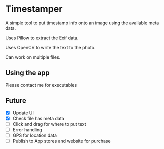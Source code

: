 # Timestamper
A simple tool to put timestamp info onto an image using the available meta data.

Uses Pillow to extract the Exif data.

Uses OpenCV to write the text to the photo.

Can work on multiple files.

## Using the app
Please contact me for executables

## Future
- [x] Update UI 
- [x] Check file has meta data
- [ ] Click and drag for where to put text
- [ ] Error handling
- [ ] GPS for location data
- [ ] Publish to App stores and website for purchase